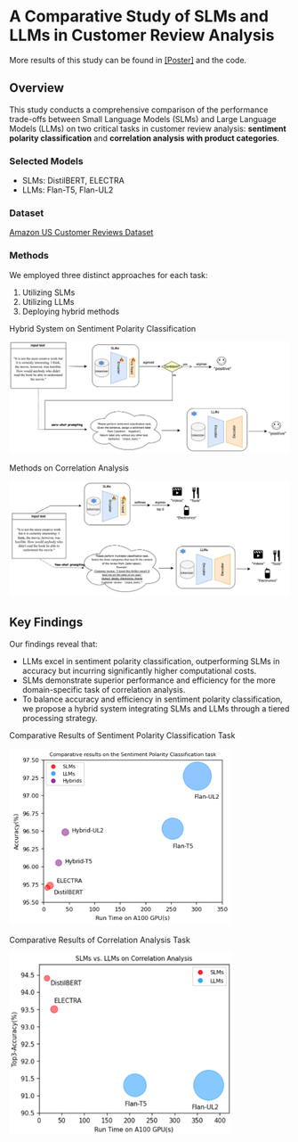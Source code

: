 # A Comparative Study of SLMs and LLMs in Customer Review Analysis
More results of this study can be found in [[Poster]](/poster.pdf) and the code.

## Overview
This study conducts a comprehensive comparison of the performance trade-offs between Small Language Models (SLMs) and Large Language Models (LLMs) on two critical tasks in customer review analysis: **sentiment polarity classification** and **correlation analysis with product categories**. 

### Selected Models
- SLMs: DistilBERT, ELECTRA
- LLMs: Flan-T5, Flan-UL2

### Dataset
[Amazon US Customer Reviews Dataset](https://www.kaggle.com/datasets/cynthiarempel/amazon-us-customer-reviews-dataset/data)

### Methods
We employed three distinct approaches for each task:
1. Utilizing SLMs
2. Utilizing LLMs 
3. Deploying hybrid methods 


Hybrid System on Sentiment Polarity Classification

![Hybrid System on Sentiment Polarity Classification](/assets/task1.png)


Methods on Correlation Analysis

![Correlation Analysis](/assets/task2.png)


## Key Findings
Our findings reveal that:
- LLMs excel in sentiment polarity classification, outperforming SLMs in accuracy but incurring significantly higher computational costs.
- SLMs demonstrate superior performance and efficiency for the more domain-specific task of correlation analysis.
- To balance accuracy and efficiency in sentiment polarity classification, we propose a hybrid system integrating SLMs and LLMs through a tiered processing strategy.



Comparative Results of Sentiment Polarity Classification Task

<img src="assets/bubblechart-task1.png" alt="results-task1" width="400"/>


Comparative Results of Correlation Analysis Task

<img src="assets/bubblechart-task2.png" alt="results-task2" width="400"/>





